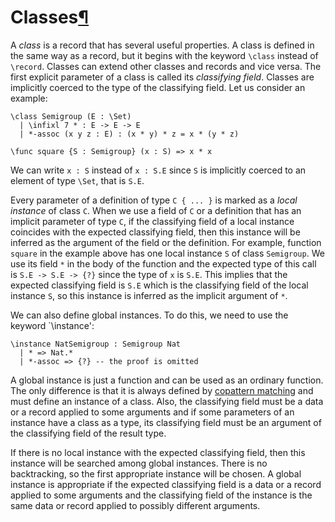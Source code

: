 <h1 id="classes">Classes<a class="headerlink" href="#classes" title="Permanent link">&para;</a></h1>

A _class_ is a record that has several useful properties.
A class is defined in the same way as a record, but it begins with the keyword `\class` instead of `\record`.
Classes can extend other classes and records and vice versa.
The first explicit parameter of a class is called its _classifying field_.
Classes are implicitly coerced to the type of the classifying field.
Let us consider an example:

```arend
\class Semigroup (E : \Set)
  | \infixl 7 * : E -> E -> E
  | *-assoc (x y z : E) : (x * y) * z = x * (y * z)

\func square {S : Semigroup} (x : S) => x * x
```

We can write `x : S` instead of `x : S.E` since `S` is implicitly coerced to an element of type `\Set`, that is `S.E`.

Every parameter of a definition of type `C { ... }` is marked as a _local instance_ of class `C`.
When we use a field of `C` or a definition that has an implicit parameter of type `C`, if the classifying field of a local instance coincides with the expected classifying field, then this instance will be inferred as the argument of the field or the definition.
For example, function `square` in the example above has one local instance `S` of class `Semigroup`.
We use its field `*` in the body of the function and the expected type of this call is `S.E -> S.E -> {?}` since the type of `x` is `S.E`.
This implies that the expected classifying field is `S.E` which is the classifying field of the local instance `S`, so this instance is inferred as the implicit argument of `*`.

We can also define global instances.
To do this, we need to use the keyword `\instance':

```arend
\instance NatSemigroup : Semigroup Nat
  | * => Nat.*
  | *-assoc => {?} -- the proof is omitted
```

A global instance is just a function and can be used as an ordinary function.
The only difference is that it is always defined by [copattern matching](/language-reference/definitions/functions/#copattern-matching) and must define an instance of a class.
Also, the classifying field must be a data or a record applied to some arguments and if some parameters of an instance have a class as a type, its classifying field must be an argument of the classifying field of the result type.

If there is no local instance with the expected classifying field, then this instance will be searched among global instances.
There is no backtracking, so the first appropriate instance will be chosen.
A global instance is appropriate if the expected classifying field is a data or a record applied to some arguments and the classifying field of the instance is the same data or record applied to possibly different arguments.
